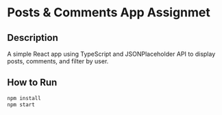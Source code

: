 # Posts & Comments App Assignmet

## Description

A simple React app using TypeScript and JSONPlaceholder API to display posts, comments, and filter by user.

## How to Run

```bash
npm install
npm start
```
